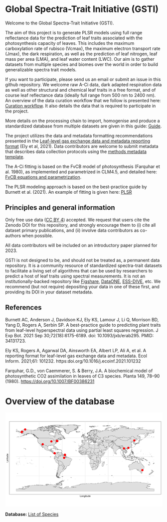 # Global Spectra-Trait Initiative (GSTI)

Welcome to the Global Spectra-Trait Initiative (GSTI). 

The aim of this project is to generate PLSR models using full range reflectance data for the prediction of leaf traits associated with the photosynthesis capacity of leaves. This includes the maximum carboxylation rate of rubisco (Vcmax), the maximum electron transport rate (Jmax), the dark respiration, as well as the prediction of leaf nitrogen, leaf mass per area (LMA), and leaf water content (LWC). Our aim is to gather datasets from multiple species and biomes over the world in order to build generalizable spectra trait models.

If you want to participate, please send us an email or submit an issue in this github repository. We welcome raw A-Ci data, dark adapted respiration data as well as other structural and chemical leaf traits in a free format, and of course leaf reflectance data (ideally full range from 500 nm to 2400 nm). An overview of the data curation workflow that we follow is presented here: [Curation workflow](https://github.com/TESTgroup-BNL/gsti/blob/main/Documentation/Overal_data_curation.pdf). It also details the data that is required to participate in the project. 

More details on the processing chain to import, homogenise and produce a standardized database from multiple datasets are given in this guide: [Guide](https://github.com/TESTgroup-BNL/gsti/blob/main/Vignettes/How_to_add_a_dataset.md).

The project utilizes the data and metadata formatting recommendations presented in the [Leaf-level gas exchange data and metadata reporting format](https://github.com/ess-dive-community/essdive-leaf-gas-exchange) (Ely et al, 2021). Data contributors are welcome to submit metadata that describes data collection protocols using the [methods metadata template](https://github.com/ess-dive-community/essdive-leaf-gas-exchange/blob/master/templates/methodsMetadataTemplate.xlsx).

The A-Ci fitting is based on the FvCB model of photosynthesis (Farquhar et al. 1980), as implemented and parametrized in CLM4.5, and detailed here: [FvCB equations and parametrization](https://github.com/TESTgroup-BNL/gsti/blob/main/Documentation/FvCB_equations_parameters_and_fitting_procedures.pdf).

The PLSR modeling approach is based on the best-practice guide by Burnett et al. (2021). An example of fitting is given here: [PLSR](https://github.com/TESTgroup-BNL/gsti/blob/main/PLSR/Validation_Alldatasets_2022-09-19.pdf)

## Principles and general information
Only free use data ([CC BY 4](https://creativecommons.org/licenses/by/4.0/)) accepted. We request that users cite the Zenodo DOI for this repository, and strongly encourage them to (i) cite all dataset primary publications, and (ii) involve data contributors as co-authors when possible.

All data contributors will be included on an introductory paper planned for 2023.

GSTI is not designed to be, and should not be treated as, a permanent data repository. It is a community resource of standardized spectra-trait datasets to facilitate a living set of algorithms that can be used by researchers to predict a host of leaf traits using spectral measurements. It is not an institutionally-backed repository like [Figshare](https://figshare.com/), [DataONE](https://www.dataone.org/), [ESS-DIVE](https://ess-dive.lbl.gov/), etc. We recommend (but not require) depositing your data in one of these first, and providing its DOI in your dataset metadata.

## References

Burnett AC, Anderson J, Davidson KJ, Ely KS, Lamour J, Li Q, Morrison BD, Yang D, Rogers A, Serbin SP. A best-practice guide to predicting plant traits from leaf-level hyperspectral data using partial least squares regression. J Exp Bot. 2021 Sep 30;72(18):6175-6189. doi: 10.1093/jxb/erab295. PMID: 34131723.

Ely KS, Rogers A, Agarwal DA, Ainsworth EA, Albert LP, Ali A, et al. A reporting format for leaf-level gas exchange data and metadata. Ecol Inform. 2021;61: 101232. https:doi.org/10.1016/j.ecoinf.2021.101232

Farquhar, G.D., von Caemmerer, S. & Berry, J.A. A biochemical model of photosynthetic CO2 assimilation in leaves of C3 species. Planta 149, 78–90 (1980). https://doi.org/10.1007/BF00386231


# Overview of the database
<img src="https://github.com/TESTgroup-BNL/gsti/blob/main/Outputs/Map_datasets.png" width="800">



**Database:** [List of Species](https://github.com/TESTgroup-BNL/gsti/blob/main/Outputs/Leaf_per_species.jpeg)
